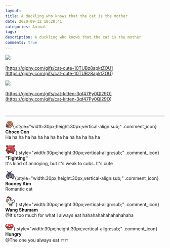 ```yaml
---
layout: 
title: A duckling who knows that the cat is the mother
date: 2020-09-12 10:20:41
categories: Animal
tags: 
description: A duckling who knows that the cat is the mother
comments: true
---
```


![](https://blog.kakaocdn.net/dn/lvek7/btqIBOJhknp/QkOtMITaBxkQUBK2mGmy50/img.gif)

[https://giphy.com/gifs/cat-cute-10TUBz8apktZOU](<https://giphy.com/gifs/cat-cute-10TUBz8apktZOU>)

![](https://blog.kakaocdn.net/dn/behL6L/btqID6pmKUx/XCf06znB5ktVc5CqkgL4GK/img.gif)

[https://giphy.com/gifs/cat-kitten-3qf47Py0Ql29O](<https://giphy.com/gifs/cat-kitten-3qf47Py0Ql29O>)

​

* * *

![comment](/assets/character/snail.png){:style="width:30px;height:30px;vertical-align:sub;" .comment_icon} **Choco Con**  
Ha ha ha ha ha ha ha ha ha ha ha ha ha ha ha   
  
![comment](/assets/character/pig.png){:style="width:30px;height:30px;vertical-align:sub;" .comment_icon} **"Fighting"**  
It's kind of annoying, but it's weak to cubs. It's cute   
  
![comment](/assets/character/bat.png){:style="width:30px;height:30px;vertical-align:sub;" .comment_icon} **Rooney Kim**  
Romantic cat   
  
![comment](/assets/character/chicken.png){:style="width:30px;height:30px;vertical-align:sub;" .comment_icon} **Wang Shumam**  
@It's too much for what I always eat hahahahahahahahahaha  
  
![comment](/assets/character/mushroom.png){:style="width:30px;height:30px;vertical-align:sub;" .comment_icon} **Hungry**  
@The one you always eat ㅠㅠ  
  

